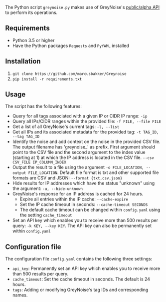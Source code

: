 The Python script `greynoise.py` makes use of GreyNoise's [public/alpha API](https://github.com/GreyNoise-Intelligence/api.greynoise.io) to perform its operations.

## Requirements
* Python 3.5 or higher
* Have the Python packages `Requests` and `PyYAML` installed

## Installation
1. `git clone https://github.com/marcusbakker/Greynoise`
2. `pip install -r requirements.txt`

## Usage
The script has the following features:
* Query for all tags associated with a given IP or CIDR IP range: `-ip`
* Query all IPs/CIDR ranges within the provided file: `-f FILE, --file FILE`
* Get a list of all GreyNoise\'s current tags: `-l, --list`
* Get all IPs and its associated metadata for the provided tag: `-t TAG_ID, --tag TAG_ID`
* Identify the noise and add context on the noise in the provided CSV file. The output filename has 'greynoise_' as prefix. First argument should point to the CSV file and the second argument to the index value (starting at 1) at which the IP address is located in the CSV file. `--csv CSV_FILE IP_COLUMN_INDEX`
* Output the result to a file using the argument `-o FILE_LOCATION, --output FILE_LOCATION`. Default file format is txt and other supported file formats are CSV and JSON: `--format {txt,csv,json}`
* Hide results for IP addresses which have the status "unknown" using the argument: `-u, --hide-unknown`
* GreyNoise's response for an IP address is cached for 24 hours.
  * Expire all entries within the IP cache: `--cache-expire`
  * Set the IP cache timeout in seconds: `--cache-timeout SECONDS`
  * The default cache timeout can be changed within `config.yaml` using the setting `cache_timeout`
* Set an API key which enables you to receive more than 500 results per query: `-k KEY, --key KEY`. The API key can also be permanently set within `config.yaml`

## Configuration file
The configuration file `config.yaml` contains the following three settings:
* `api_key`: Permanently set an API key which enables you to receive more than 500 results per query.
* `cache_timeout`: Set the cache timeout in seconds. The default is 24 hours.
* `tags`: Adding or modifying GreyNoise's tag IDs and corresponding names.
